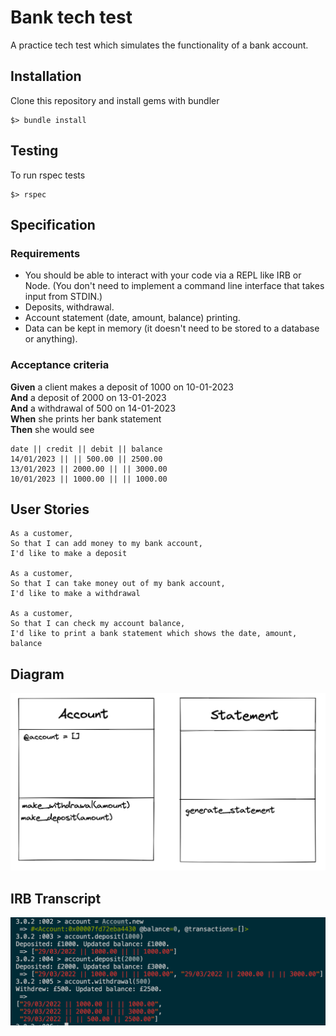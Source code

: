 # Bank tech test

A practice tech test which simulates the functionality of a bank account.

## Installation

Clone this repository and install gems with bundler
```
$> bundle install 
```

## Testing

To run rspec tests
```
$> rspec
```

## Specification

### Requirements

* You should be able to interact with your code via a REPL like IRB or Node.  (You don't need to implement a command line interface that takes input from STDIN.)
* Deposits, withdrawal.
* Account statement (date, amount, balance) printing.
* Data can be kept in memory (it doesn't need to be stored to a database or anything).

### Acceptance criteria

**Given** a client makes a deposit of 1000 on 10-01-2023  
**And** a deposit of 2000 on 13-01-2023  
**And** a withdrawal of 500 on 14-01-2023  
**When** she prints her bank statement  
**Then** she would see

```
date || credit || debit || balance
14/01/2023 || || 500.00 || 2500.00
13/01/2023 || 2000.00 || || 3000.00
10/01/2023 || 1000.00 || || 1000.00
```

## User Stories
```
As a customer, 
So that I can add money to my bank account,
I'd like to make a deposit

As a customer, 
So that I can take money out of my bank account,
I'd like to make a withdrawal

As a customer, 
So that I can check my account balance,
I'd like to print a bank statement which shows the date, amount, balance
```

## Diagram
![](Diagram.png)

## IRB Transcript
![](irb-demo.png)